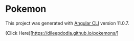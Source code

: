 # Pokemon

This project was generated with [Angular CLI](https://github.com/angular/angular-cli) version 11.0.7.

(Click Here)[https://dileepdodla.github.io/pokemons/]
